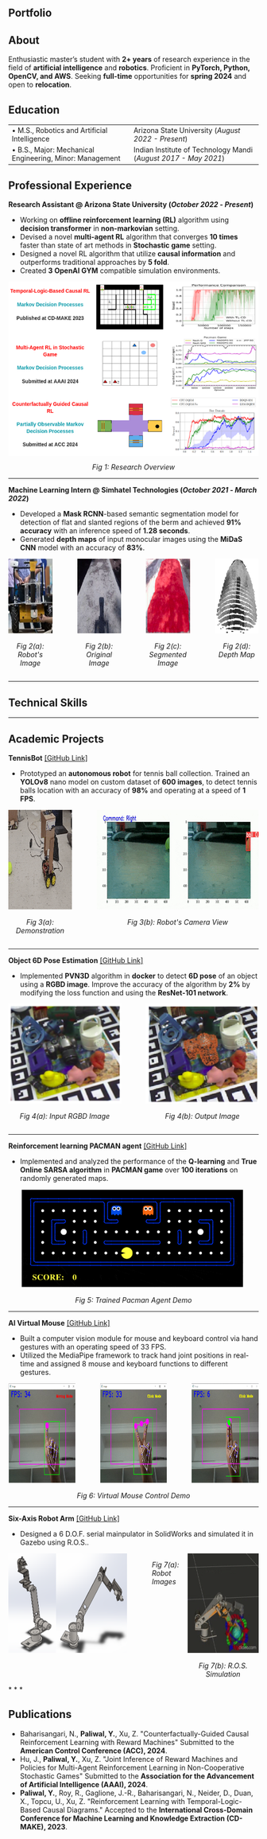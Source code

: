 ## Portfolio

## About
Enthusiastic master’s student with **2+ years** of research experience in the field of **artificial intelligence** and **robotics**. Proficient in **PyTorch, Python, OpenCV, and AWS**. Seeking **full-time** opportunities for **spring 2024** and open to **relocation**.

## Education
<table>
  <tr>
    <td>&#8226; M.S., Robotics and Artificial Intelligence</td>
    <td>Arizona State University (<em>August 2022 - Present</em>)</td>
  </tr>
  <tr>
    <td>&#8226; B.S., Major: Mechanical Engineering, Minor: Management</td>
    <td>Indian Institute of Technology Mandi (<em>August 2017 - May 2021</em>)</td>
  </tr>
</table>

## Professional Experience
**Research Assistant @ Arizona State University (_October 2022_ - _Present_)**
- Working on **offline reinforcement learning (RL)** algorithm using **decision transformer** in **non-markovian** setting.
- Devised a novel **multi-agent RL** algorithm that converges **10 times** faster than state of art methods in **Stochastic game** setting.
- Designed a novel RL algorithm that utilize **causal information** and outperforms traditional approaches by **5 fold**.
- Created **3 OpenAI GYM** compatible simulation environments.

<div style="display: flex; justify-content: center;">
  <img src="/assets/img/research_hori.png" alt="Research Overview" width="550" height="350">
</div>
<p style="text-align: center;"><em>Fig 1: Research Overview</em></p>

* * *

**Machine Learning Intern @ Simhatel Technologies (_October 2021_ - _March 2022_)**
- Developed a **Mask RCNN**-based semantic segmentation model for detection of flat and slanted regions of the berm and achieved **91% accuracy** with an inference speed of **1.28 seconds**.
- Generated **depth maps** of input monocular images using the **MiDaS CNN** model with an accuracy of **83%**.

<div style="display: flex; justify-content: center;">
  <div style="text-align: center; margin-right: 50px;">
    <img src="/assets/img/intern_robot_image.png" alt="" width="150" height="150">
    <p><em>Fig 2(a): Robot's<br>Image</em></p>
  </div>
  <div style="text-align: center; margin-right: 50px;">
    <img src="/assets/img/intern_base.png" alt="" width="150" height="150">
    <p><em>Fig 2(b): Original<br>Image</em></p>
  </div>
  <div style="text-align: center; margin-right: 50px;">
    <img src="/assets/img/intern_segmented.png" alt="" width="150" height="150">
    <p><em>Fig 2(c): Segmented<br>Image</em></p>
  </div>
  <div style="text-align: center;">
    <img src="/assets/img/intern_depth.png" alt="" width="150" height="150">
    <p><em>Fig 2(d): Depth Map</em></p>
  </div>
</div>



* * *
## Technical Skills

* * *

## Academic Projects
**TennisBot** [[GitHub Link]](https://github.com/YashPaliwal19/TennisBot)
- Prototyped an **autonomous robot** for tennis ball collection. Trained an **YOLOv8** nano model on custom dataset of **600 images**, to detect tennis balls location with an accuracy of **98%** and operating at a speed of **1 FPS**.
<div style="display: flex; justify-content: center;">
  <div style="text-align: center; margin-right: 50px;">
    <img src="/movies/robot_view.gif" alt="Demonstration" width="150" height="200">
    <p><em>Fig 3(a): Demonstration</em></p>
  </div>
  <div style="text-align: center;">
    <img src="/movies/robot_camera_view.gif" alt="Robot Camera View" width="400" height="200">
    <p><em>Fig 3(b): Robot's Camera View</em></p>
  </div>
</div>


* * *

**Object 6D Pose Estimation** [[GitHub Link]](https://github.com/YashPaliwal19/TennisBot)
- Implemented **PVN3D** algorithm in **docker** to detect **6D pose** of an object using a **RGBD image**. Improve the accuracy of the algorithm by **2%** by modifying the loss function and using the **ResNet-101 network**.

<div style="display: flex; justify-content: center;">
  <div style="text-align: center; margin-right: 50px;">
    <img src="/assets/img/pose_estimation_input.png" alt="Demonstration" width="300" height="200">
    <p><em>Fig 4(a): Input RGBD Image</em></p>
  </div>
  <div style="text-align: center;">
    <img src="/assets/img/pose_estimation_output.png" alt="Robot Camera View" width="300" height="200">
    <p><em>Fig 4(b): Output Image</em></p>
  </div>
</div>

* * *

**Reinforcement learning PACMAN agent** [[GitHub Link]](https://github.com/hssahdev/AI_Team_Project)
- Implemented and analyzed the performance of the **Q-learning** and **True Online SARSA algorithm** in **PACMAN game** over **100 iterations** on randomly generated maps.

<div style="display: flex; justify-content: center;">
  <img src="/movies/pacman_gif.gif" alt="Robot View" width="450" height="200">
</div>
<p style="text-align: center;"><em>Fig 5: Trained Pacman Agent Demo</em></p>

* * *

**AI Virtual Mouse** [[GitHub Link]](https://github.com/YashPaliwal19/AI-Virtual_mouse)
- Built a computer vision module for mouse and keyboard control via hand gestures with an operating speed of 33 FPS.
- Utilized the MediaPipe framework to track hand joint positions in real-time and assigned 8 mouse and keyboard functions to different gestures.

<div style="display: flex; justify-content: center;">
  <div style="text-align: center; margin-right: 50px;">
    <img src="/assets/img/moving_mode.png" alt="" width="200" height="200">
  </div>
  <div style="text-align: center; margin-right: 50px;">
    <img src="/assets/img/click_mode1.png" alt="" width="200" height="200">
  </div>
  <div style="text-align: center;">
    <img src="/assets/img/click_mode2.png" alt="" width="200" height="200">
  </div>
</div>
<p style="text-align: center;"><em>Fig 6: Virtual Mouse Control Demo</em></p>


* * *

**Six-Axis Robot Arm** [[GitHub Link]](https://github.com/YashPaliwal19/TennisBot)
- Designed a 6 D.O.F. serial mainpulator in SolidWorks and simulated it in Gazebo using R.O.S..

<div style="display: flex; justify-content: center;">
  <div style="text-align: center;">
    <img src="/assets/img/mani1.png" alt="" width="200" height="200">
  </div>
  <div style="text-align: center; margin-right: 50px;">
    <img src="/assets/img/mani2.png" alt="" width="300" height="200">
  </div>
  <p><em>Fig 7(a): Robot Images</em></p>
  <div style="text-align: center;">
    <img src="/movies/robot_arm.gif" alt="" width="300" height="200">
    <p><em>Fig 7(b): R.O.S. Simulation</em></p>
  </div>
</div>
* * *

## Publications
- Baharisangari, N., **Paliwal, Y.**, Xu, Z. "Counterfactually-Guided Causal Reinforcement Learning with Reward Machines" Submitted to the **American Control Conference (ACC), 2024**.
- Hu, J., **Paliwal, Y.**, Xu, Z. "Joint Inference of Reward Machines and Policies for Multi-Agent Reinforcement Learning in Non-Cooperative Stochastic Games" Submitted to the **Association for the Advancement of Artificial Intelligence (AAAI), 2024**.
- **Paliwal, Y.**, Roy, R., Gaglione, J.-R., Baharisangari, N., Neider, D., Duan, X., Topcu, U., Xu, Z. "Reinforcement Learning with Temporal-Logic-Based Causal Diagrams." Accepted to the **International Cross-Domain Conference for Machine Learning and Knowledge Extraction (CD-MAKE), 2023**.




